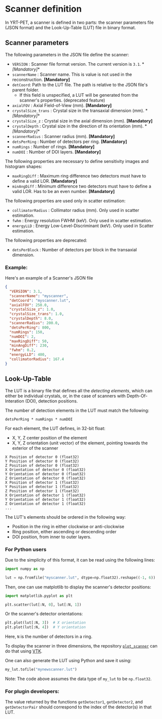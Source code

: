 # Scanner definition

In YRT-PET, a scanner is defined in two parts:
the scanner parameters file (JSON format) and the Look-Up-Table (LUT) file in
binary format.

## Scanner parameters

The following parameters in the JSON file define the scanner:

- `VERSION` : Scanner file format version. The current version is `3.1`.  *
  *\[Mandatory\]**
- `scannerName` : Scanner name. This is value is not used in the reconstruction.
  **\[Mandatory\]**
- `detCoord`: Path to the LUT file. The path is relative to the JSON file's
  parent folder.
    - If this field is unspecified, a LUT will be generated from the scanner's
      properties.
      (deprecated feature)
- `axialFOV` : Axial Field-of-View (mm).  **\[Mandatory\]**
- `crystalSize_trans` : Crystal size in the transaxial dimension (mm).  *
  *\[Mandatory\]**
- `crystalSize_z` : Crystal size in the axial dimension (mm).  **\[Mandatory\]**
- `crystalDepth` : Crystal size in the direction of its orientation (mm).  *
  *\[Mandatory\]**
- `scannerRadius` : Scanner radius (mm).  **\[Mandatory\]**
- `detsPerRing` : Number of detectors per ring.  **\[Mandatory\]**
- `numRings` : Number of rings.  **\[Mandatory\]**
- `numDOI` : Number of DOI layers. **\[Mandatory\]**

The following properties are necessary to define sensitivity images and
histogram shapes:

- `maxRingDiff` : Maximum ring difference two detectors must have to define a
  valid LOR.  **\[Mandatory\]**
- `minAngDiff` : Minimum difference two detectors must have to define a valid
  LOR. Has to be an even number. **\[Mandatory\]**

The following properties are used only in scatter estimation:

- `collimatorRadius` : Collimator radius (mm). Only used in scatter estimation.
- `fwhm` : Energy resolution FWHM (keV). Only used in scatter estimation.
- `energyLLD` : Energy Low-Level-Discriminant (keV). Only used in Scatter
  estimation.

The following properties are deprecated:

- `detsPerBlock` : Number of detectors per block in the transaxial dimension.

### Example:

Here's an example of a Scanner's JSON file

```json
{
  "VERSION": 3.1,
  "scannerName": "myscanner",
  "detCoord": "myscanner.lut",
  "axialFOV": 250.0,
  "crystalSize_z": 1.0,
  "crystalSize_trans": 1.0,
  "crystalDepth": 8.0,
  "scannerRadius": 200.0,
  "detsPerRing": 800,
  "numRings": 150,
  "numDOI": 2,
  "maxRingDiff": 50,
  "minAngDiff": 230,
  "fwhm": 0.2,
  "energyLLD": 400,
  "collimatorRadius": 167.4
}
```

## Look-Up-Table

The LUT is a binary file that defines all the *detecting elements*, which can
either be
individual crystals, or, in the case of scanners with Depth-Of-Interation (DOI),
detection positions.

The number of detection elements in the LUT must match the following:

```
detsPerRing * numRings * numDOI
```

For each element, the LUT defines, in 32-bit float:

- X, Y, Z center position of the element
- X, Y, Z orientation (unit vector) of the element, pointing towards the
exterior of the scanner

```
X Position of detector 0 (float32)
Y Position of detector 0 (float32)
Z Position of detector 0 (float32)
X Orientation of detector 0 (float32)
Y Orientation of detector 0 (float32)
Z Orientation of detector 0 (float32)
X Position of detector 1 (float32)
Y Position of detector 1 (float32)
Z Position of detector 1 (float32)
X Orientation of detector 1 (float32)
Y Orientation of detector 1 (float32)
Z Orientation of detector 1 (float32)
...
```

The LUT's elements should be ordered in the following way:

- Position in the ring in either clockwise or anti-clockwise
- Ring position, either ascending or descending order
- DOI position, from inner to outer layers.

### For Python users

Due to the simplicity of this format, it can be read using the following lines:

```python
import numpy as np

lut = np.fromfile("myscanner.lut", dtype=np.float32).reshape((-1, 6))
```

Then, one can use matplotlib to display the scanner's detector positions:

```python
import matplotlib.pyplot as plt

plt.scatter(lut[:N, 0], lut[:N, 1])
```

Or the scanner's detector orientations:

```python
plt.plot(lut[:N, 3])  # X orientation
plt.plot(lut[:N, 4])  # Y orientation
```

Here, `N` is the number of detectors in a ring.

To display the scanner in three dimensions, the repository
[`plot_scanner`](https://github.com/yassirnajmaoui/plot_scanner)
can do that using [VTK](https://vtk.org/).

One can also generate the LUT using Python and save it using:

```python
my_lut.tofile("mynewscanner.lut")
```
Note: The code above assumes the data type of `my_lut` to be `np.float32`.

### For plugin developers:

The value returned by the functions `getDetector1`, `getDetector2`,
and `getDetectorPair` should correspond to the index of the detector(s) in that
LUT.

